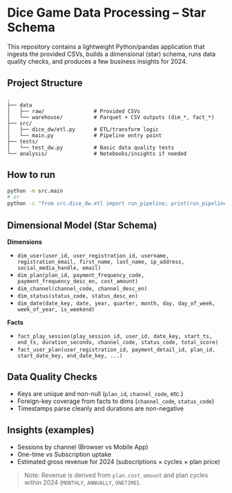 
# Dice Game Data Processing – Star Schema

This repository contains a lightweight Python/pandas application that ingests the provided CSVs, builds a dimensional (star) schema, runs data quality checks, and produces a few business insights for 2024.

## Project Structure
```
.
├── data
│   ├── raw/                # Provided CSVs
│   └── warehouse/          # Parquet + CSV outputs (dim_*, fact_*)
├── src/
│   ├── dice_dw/etl.py      # ETL/transform logic
│   └── main.py             # Pipeline entry point
├── tests/
│   └── test_dw.py          # Basic data quality tests
└── analysis/               # Notebooks/insights if needed
```
## How to run
```bash
python -m src.main
# or
python -c "from src.dice_dw.etl import run_pipeline; print(run_pipeline())"
```
## Dimensional Model (Star Schema)
**Dimensions**
- `dim_user(user_id, user_registration_id, username, registration_email, first_name, last_name, ip_address, social_media_handle, email)`
- `dim_plan(plan_id, payment_frequency_code, payment_frequency_desc_en, cost_amount)`
- `dim_channel(channel_code, channel_desc_en)`
- `dim_status(status_code, status_desc_en)`
- `dim_date(date_key, date, year, quarter, month, day, day_of_week, week_of_year, is_weekend)`

**Facts**
- `fact_play_session(play_session_id, user_id, date_key, start_ts, end_ts, duration_seconds, channel_code, status_code, total_score)`
- `fact_user_plan(user_registration_id, payment_detail_id, plan_id, start_date_key, end_date_key, ...)`

## Data Quality Checks
- Keys are unique and non-null (`plan_id`, `channel_code`, etc.)
- Foreign-key coverage from facts to dims (`channel_code`, `status_code`)
- Timestamps parse cleanly and durations are non-negative

## Insights (examples)
- Sessions by channel (Browser vs Mobile App)
- One-time vs Subscription uptake
- Estimated gross revenue for 2024 (subscriptions × cycles × plan price)

> Note: Revenue is derived from `plan.cost_amount` and plan cycles within 2024 (`MONTHLY`, `ANNUALLY`, `ONETIME`).
